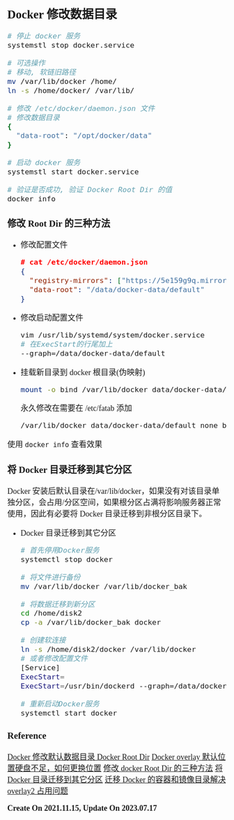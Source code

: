 <font size=4 face='楷体'>

## Docker 修改数据目录

```bash
# 停止 docker 服务
systemstl stop docker.service

# 可选操作
# 移动, 软链旧路径
mv /var/lib/docker /home/
ln -s /home/docker/ /var/lib/

# 修改 /etc/docker/daemon.json 文件
# 修改数据目录
{
  "data-root": "/opt/docker/data"
}

# 启动 docker 服务
systemstl start docker.service

# 验证是否成功, 验证 Docker Root Dir 的值
docker info
```

### 修改 Root Dir 的三种方法

- 修改配置文件

  ```json
  # cat /etc/docker/daemon.json
  {
    "registry-mirrors": ["https://5e159g9q.mirror.aliyuncs.com"],
    "data-root": "/data/docker-data/default"
  }
  ```

- 修改启动配置文件

  ```bash
  vim /usr/lib/systemd/system/docker.service
  # 在ExecStart的行尾加上
  --graph=/data/docker-data/default
  ```

- 挂载新目录到 docker 根目录(伪映射)
  ```bash
  mount -o bind /var/lib/docker data/docker-data/default
  ```
  永久修改在需要在 /etc/fatab 添加
  ```bash
  /var/lib/docker data/docker-data/default none bind 0 0
  ```

使用 `docker info` 查看效果

### 将 Docker 目录迁移到其它分区

Docker 安装后默认目录在/var/lib/docker，如果没有对该目录单独分区，会占用/分区空间，如果根分区占满将影响服务器正常使用，因此有必要将 Docker 目录迁移到非根分区目录下。

- Docker 目录迁移到其它分区

  ```bash
  # 首先停用Docker服务
  systemctl stop docker

  # 将文件进行备份
  mv /var/lib/docker /var/lib/docker_bak

  # 将数据迁移到新分区
  cd /home/disk2
  cp -a /var/lib/docker_bak docker

  # 创建软连接
  ln -s /home/disk2/docker /var/lib/docker
  # 或者修改配置文件
  [Service]
  ExecStart=
  ExecStart=/usr/bin/dockerd --graph=/data/docker/lib

  # 重新启动Docker服务
  systemctl start docker
  ```

### Reference

[Docker 修改默认数据目录 Docker Root Dir](https://www.cnblogs.com/wuchangblog/p/14161674.html)
[Docker overlay 默认位置硬盘不足，如何更换位置](https://blog.csdn.net/a314687289/article/details/112219959)
[修改 docker Root Dir 的三种方法](https://blog.csdn.net/lhuang0813/article/details/123005016)
[将 Docker 目录迁移到其它分区](https://cloud.tencent.com/developer/article/1923825)
[迁移 Docker 的容器和镜像目录解决 overlay2 占用问题](https://www.cnblogs.com/anakinsky008/p/15544977.html)

**Create On 2021.11.15, Update On 2023.07.17**
